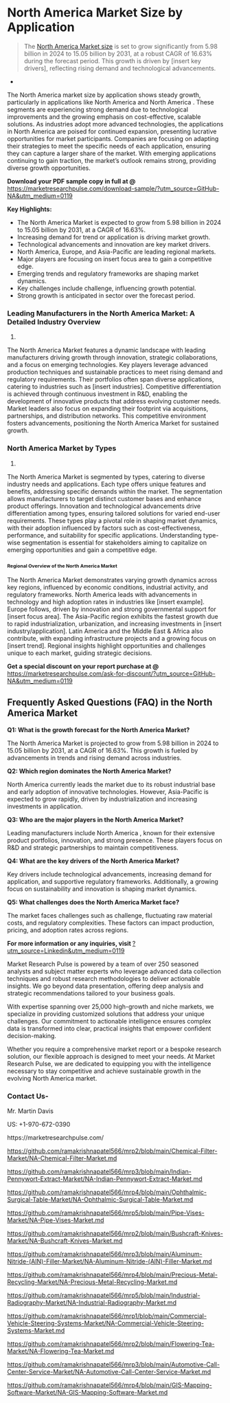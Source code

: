 <h1>North America  Market&nbsp;Size by Application</h1><blockquote><p>The <a href="https://marketresearchpulse.com/download-sample/?utm_source=GitHub-NA&amp;utm_medium=0119">North America  Market size</a> is set to grow significantly from 5.98 billion in 2024 to 15.05 billion by 2031, at a robust CAGR of 16.63% during the forecast period. This growth is driven by [insert key drivers], reflecting rising demand and technological advancements.</p></blockquote><ul><li></li></ul><p>The North America  market size by application shows steady growth, particularly in applications like North America  and North America . These segments are experiencing strong demand due to technological improvements and the growing emphasis on cost-effective, scalable solutions. As industries adopt more advanced technologies, the applications in North America  are poised for continued expansion, presenting lucrative opportunities for market participants. Companies are focusing on adapting their strategies to meet the specific needs of each application, ensuring they can capture a larger share of the market. With emerging applications continuing to gain traction, the market’s outlook remains strong, providing diverse growth opportunities.</p><p><strong>Download your PDF sample copy in full at @ </strong><a href="https://marketresearchpulse.com/download-sample/?utm_source=GitHub-NA&amp;utm_medium=0119">https://marketresearchpulse.com/download-sample/?utm_source=GitHub-NA&amp;utm_medium=0119</a></p><p><strong>Key Highlights: </strong></p><ul><li>The North America  Market is expected to grow from 5.98 billion in 2024 to 15.05 billion by 2031, at a CAGR of 16.63%.</li><li>Increasing demand for trend or application is driving market growth.</li><li>Technological advancements and innovation are key market drivers.</li><li>North America, Europe, and Asia-Pacific are leading regional markets.</li><li>Major players are focusing on insert focus area to gain a competitive edge.</li><li>Emerging trends and regulatory frameworks are shaping market dynamics.</li><li>Key challenges include challenge, influencing growth potential.</li><li>Strong growth is anticipated in sector over the forecast period.</li></ul><h3>Leading Manufacturers in the North America  Market: A Detailed Industry Overview</h3><ol><li></li></ol><div class="flex max-w-full flex-col flex-grow"><div class="min-h-8 text-message flex w-full flex-col items-end gap-2 whitespace-normal break-words [.text-message+&amp;]:mt-5" dir="auto" data-message-author-role="assistant" data-message-id="fd8432e4-4910-450d-b182-61b7bfb0a01f" data-message-model-slug="gpt-4o"><div class="flex w-full flex-col gap-1 empty:hidden first:pt-[3px]"><div class="markdown prose w-full break-words dark:prose-invert light"><p>The North America  Market features a dynamic landscape with leading manufacturers driving growth through innovation, strategic collaborations, and a focus on emerging technologies. Key players leverage advanced production techniques and sustainable practices to meet rising demand and regulatory requirements. Their portfolios often span diverse applications, catering to industries such as [insert industries]. Competitive differentiation is achieved through continuous investment in R&amp;D, enabling the development of innovative products that address evolving customer needs. Market leaders also focus on expanding their footprint via acquisitions, partnerships, and distribution networks. This competitive environment fosters advancements, positioning the North America  Market for sustained growth.</p></div></div></div></div><h3>North America  Market by Types</h3><ol><li></li></ol><div class="flex max-w-full flex-col flex-grow"><div class="min-h-8 text-message flex w-full flex-col items-end gap-2 whitespace-normal break-words [.text-message+&amp;]:mt-5" dir="auto" data-message-author-role="assistant" data-message-id="084470be-0bb7-4664-bddf-5156b4f41249" data-message-model-slug="gpt-4o-mini"><div class="flex w-full flex-col gap-1 empty:hidden first:pt-[3px]"><div class="markdown prose w-full break-words dark:prose-invert light"><p>The North America  Market is segmented by types, catering to diverse industry needs and applications. Each type offers unique features and benefits, addressing specific demands within the market. The segmentation allows manufacturers to target distinct customer bases and enhance product offerings. Innovation and technological advancements drive differentiation among types, ensuring tailored solutions for varied end-user requirements. These types play a pivotal role in shaping market dynamics, with their adoption influenced by factors such as cost-effectiveness, performance, and suitability for specific applications. Understanding type-wise segmentation is essential for stakeholders aiming to capitalize on emerging opportunities and gain a competitive edge.</p></div></div></div></div><h3><span style="font-size: 11px;">Regional Overview of the North America  Market</span></h3><div class="flex max-w-full flex-col flex-grow"><div class="min-h-8 text-message flex w-full flex-col items-end gap-2 whitespace-normal break-words [.text-message+&amp;]:mt-5" dir="auto" data-message-author-role="assistant" data-message-id="e9038762-ce64-4e30-91c9-9bd413514231" data-message-model-slug="gpt-4o-mini"><div class="flex w-full flex-col gap-1 empty:hidden first:pt-[3px]"><div class="markdown prose w-full break-words dark:prose-invert light"><p>The North America  Market demonstrates varying growth dynamics across key regions, influenced by economic conditions, industrial activity, and regulatory frameworks. North America leads with advancements in technology and high adoption rates in industries like [insert example]. Europe follows, driven by innovation and strong governmental support for [insert focus area]. The Asia-Pacific region exhibits the fastest growth due to rapid industrialization, urbanization, and increasing investments in [insert industry/application]. Latin America and the Middle East &amp; Africa also contribute, with expanding infrastructure projects and a growing focus on [insert trend]. Regional insights highlight opportunities and challenges unique to each market, guiding strategic decisions.</p></div></div></div></div><p><strong>Get a special discount on your report purchase at @ </strong><a href="https://marketresearchpulse.com/ask-for-discount/?utm_source=GitHub-NA&amp;utm_medium=0119">https://marketresearchpulse.com/ask-for-discount/?utm_source=GitHub-NA&amp;utm_medium=0119</a></p><h2>Frequently Asked Questions (FAQ) in the North America  Market</h2><p><strong>Q1: What is the growth forecast for the North America  Market?</strong></p><p>The North America  Market is projected to grow from 5.98 billion in 2024 to 15.05 billion by 2031, at a CAGR of 16.63%. This growth is fueled by advancements in trends and rising demand across industries.</p><p><strong>Q2: Which region dominates the North America  Market?</strong></p><p>North America currently leads the market due to its robust industrial base and early adoption of innovative technologies. However, Asia-Pacific is expected to grow rapidly, driven by industrialization and increasing investments in application.</p><p><strong>Q3: Who are the major players in the North America  Market?</strong></p><p>Leading manufacturers include North America , known for their extensive product portfolios, innovation, and strong presence. These players focus on R&amp;D and strategic partnerships to maintain competitiveness.</p><p><strong>Q4: What are the key drivers of the North America  Market?</strong></p><p>Key drivers include technological advancements, increasing demand for application, and supportive regulatory frameworks. Additionally, a growing focus on sustainability and innovation is shaping market dynamics.</p><p><strong>Q5: What challenges does the North America  Market face?</strong></p><p>The market faces challenges such as challenge, fluctuating raw material costs, and regulatory complexities. These factors can impact production, pricing, and adoption rates across regions.</p><p><strong>For more information or any inquiries, visit&nbsp;</strong><a href="?utm_source=Linkedin&utm_medium=0119">?utm_source=Linkedin&utm_medium=0119</a></p><p>Market Research Pulse is powered by a team of over 250 seasoned analysts and subject matter experts who leverage advanced data collection techniques and robust research methodologies to deliver actionable insights. We go beyond data presentation, offering deep analysis and strategic recommendations tailored to your business goals.</p><p>With expertise spanning over 25,000 high-growth and niche markets, we specialize in providing customized solutions that address your unique challenges. Our commitment to actionable intelligence ensures complex data is transformed into clear, practical insights that empower confident decision-making.</p><p>Whether you require a comprehensive market report or a bespoke research solution, our flexible approach is designed to meet your needs. At Market Research Pulse, we are dedicated to equipping you with the intelligence necessary to stay competitive and achieve sustainable growth in the evolving North America  market.</p><h3><strong>Contact Us-</strong></h3><p>Mr. Martin Davis</p><p>US: +1-970-672-0390</p><p>https://marketresearchpulse.com/</p><p><a href="https://github.com/ramakrishnapatel566/mrp2/blob/main/Chemical-Filter-Market/NA-Chemical-Filter-Market.md">https://github.com/ramakrishnapatel566/mrp2/blob/main/Chemical-Filter-Market/NA-Chemical-Filter-Market.md</a></p><p><a href="https://github.com/ramakrishnapatel566/mrp3/blob/main/Indian-Pennywort-Extract-Market/NA-Indian-Pennywort-Extract-Market.md">https://github.com/ramakrishnapatel566/mrp3/blob/main/Indian-Pennywort-Extract-Market/NA-Indian-Pennywort-Extract-Market.md</a></p><p><a href="https://github.com/ramakrishnapatel566/mrp4/blob/main/Ophthalmic-Surgical-Table-Market/NA-Ophthalmic-Surgical-Table-Market.md">https://github.com/ramakrishnapatel566/mrp4/blob/main/Ophthalmic-Surgical-Table-Market/NA-Ophthalmic-Surgical-Table-Market.md</a></p><p><a href="https://github.com/ramakrishnapatel566/mrp5/blob/main/Pipe-Vises-Market/NA-Pipe-Vises-Market.md">https://github.com/ramakrishnapatel566/mrp5/blob/main/Pipe-Vises-Market/NA-Pipe-Vises-Market.md</a></p><p><a href="https://github.com/ramakrishnapatel566/mrp2/blob/main/Bushcraft-Knives-Market/NA-Bushcraft-Knives-Market.md">https://github.com/ramakrishnapatel566/mrp2/blob/main/Bushcraft-Knives-Market/NA-Bushcraft-Knives-Market.md</a></p><p><a href="https://github.com/ramakrishnapatel566/mrp3/blob/main/Aluminum-Nitride-(AlN)-Filler-Market/NA-Aluminum-Nitride-(AlN)-Filler-Market.md">https://github.com/ramakrishnapatel566/mrp3/blob/main/Aluminum-Nitride-(AlN)-Filler-Market/NA-Aluminum-Nitride-(AlN)-Filler-Market.md</a></p><p><a href="https://github.com/ramakrishnapatel566/mrp4/blob/main/Precious-Metal-Recycling-Market/NA-Precious-Metal-Recycling-Market.md">https://github.com/ramakrishnapatel566/mrp4/blob/main/Precious-Metal-Recycling-Market/NA-Precious-Metal-Recycling-Market.md</a></p><p><a href="https://github.com/ramakrishnapatel566/mrp5/blob/main/Industrial-Radiography-Market/NA-Industrial-Radiography-Market.md">https://github.com/ramakrishnapatel566/mrp5/blob/main/Industrial-Radiography-Market/NA-Industrial-Radiography-Market.md</a></p><p><a href="https://github.com/ramakrishnapatel566/mrp1/blob/main/Commercial-Vehicle-Steering-Systems-Market/NA-Commercial-Vehicle-Steering-Systems-Market.md">https://github.com/ramakrishnapatel566/mrp1/blob/main/Commercial-Vehicle-Steering-Systems-Market/NA-Commercial-Vehicle-Steering-Systems-Market.md</a></p><p><a href="https://github.com/ramakrishnapatel566/mrp2/blob/main/Flowering-Tea-Market/NA-Flowering-Tea-Market.md">https://github.com/ramakrishnapatel566/mrp2/blob/main/Flowering-Tea-Market/NA-Flowering-Tea-Market.md</a></p><p><a href="https://github.com/ramakrishnapatel566/mrp3/blob/main/Automotive-Call-Center-Service-Market/NA-Automotive-Call-Center-Service-Market.md">https://github.com/ramakrishnapatel566/mrp3/blob/main/Automotive-Call-Center-Service-Market/NA-Automotive-Call-Center-Service-Market.md</a></p><p><a href="https://github.com/ramakrishnapatel566/mrp4/blob/main/GIS-Mapping-Software-Market/NA-GIS-Mapping-Software-Market.md">https://github.com/ramakrishnapatel566/mrp4/blob/main/GIS-Mapping-Software-Market/NA-GIS-Mapping-Software-Market.md</a></p>
